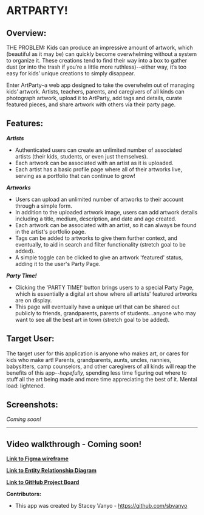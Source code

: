 # ARTPARTY!

## Overview:
THE PROBLEM: Kids can produce an impressive amount of artwork, which (beautiful as it may be) can quickly become overwhelming without a system to organize it. These creations tend to find their way into a box to gather dust (or into the trash if you’re a little more ruthless)--either way, it’s too easy for kids’ unique creations to simply disappear.

Enter ArtParty–a web app designed to take the overwhelm out of managing kids’ artwork. Artists, teachers, parents, and caregivers of all kinds can photograph artwork, upload it to ArtParty, add tags and details, curate featured pieces, and share artwork with others via their party page. 

## Features:
***Artists***
* Authenticated users can create an unlimited number of associated artists (their kids, students, or even just themselves).
* Each artwork can be associated with an artist as it is uploaded.
* Each artist has a basic profile page where all of their artworks live, serving as a portfolio that can continue to grow!

***Artworks***
* Users can upload an unlimited number of artworks to their account through a simple form.
* In addition to the uploaded artwork image, users can add artwork details including a title, medium, description, and date and age created.
* Each artwork can be associated with an artist, so it can always be found in the artist's portfolio page.
* Tags can be added to artworks to give them further context, and eventually, to aid in search and filter functionality (stretch goal to be added).
* A simple toggle can be clicked to give an artwork 'featured' status, adding it to the user's Party Page.

***Party Time!***
* Clicking the 'PARTY TIME!' button brings users to a special Party Page, which is essentially a digital art show where all artists' featured artworks are on display.
* This page will eventually have a unique url that can be shared out publicly to friends, grandparents, parents of students...anyone who may want to see all the best art in town (stretch goal to be added).



## Target User:
The target user for this application is anyone who makes art, or cares for kids who make art! Parents, grandparents, aunts, uncles, nannies, babysitters, camp counselors, and other caregivers of all kinds will reap the benefits of this app--*hopefully,* spending less time figuring out where to stuff all the art being made and more time appreciating the best of it. Mental load: lightened.

## Screenshots:
*Coming soon!*

<hr>

## Video walkthrough - Coming soon!


**[Link to Figma wireframe](https://www.figma.com/file/7ul7QAy2LAoFKscVG4gX3L/ArtParty?type=design&node-id=0%3A1&mode=design&t=FFftX64wDHYOcivN-1)**

**[Link to Entity Relationship Diagram](https://dbdiagram.io/d/ArtParty-658c2b2b89dea627999f0865)**

**[Link to GitHub Project Board](https://github.com/users/sbvanyo/projects/6/views/1)**


**Contributors:**
* This app was created by Stacey Vanyo - https://github.com/sbvanyo
